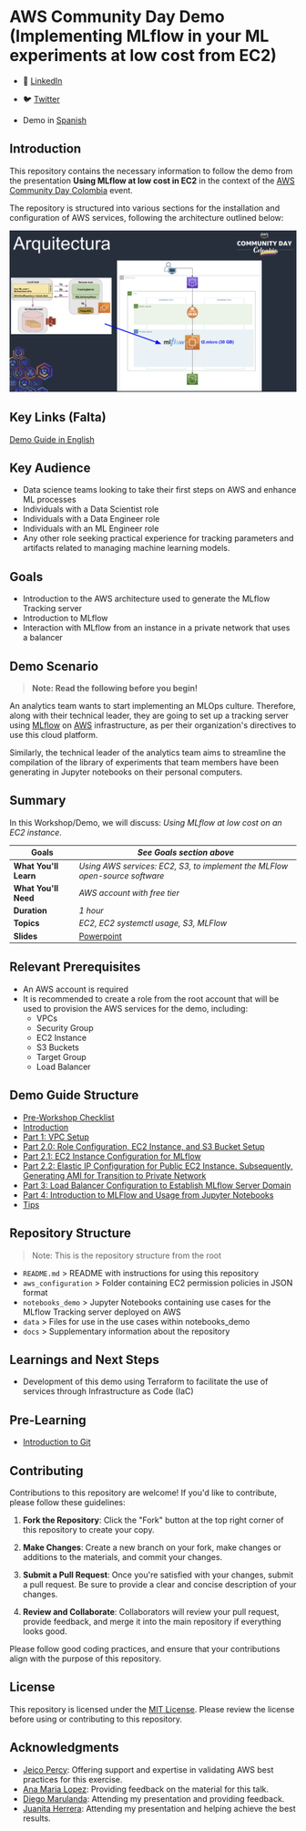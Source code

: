 # AWS Community Day Demo (Implementing MLflow in your ML experiments at low cost from EC2)

- 💼 [LinkedIn](https://www.linkedin.com/in/kamymartinez/)
- 🐦 [Twitter](https://twitter.com/kamynz16)

- Demo in [Spanish](https://github.com/KamyNz/awscomunityday2023/tree/demo_spanish)

## Introduction

This repository contains the necessary information to follow the demo from the presentation **Using MLflow at low cost in EC2** in the context of the [AWS Community Day Colombia](https://awscommunitydaycolombia.splashthat.com/) event.

The repository is structured into various sections for the installation and configuration of AWS services, following the architecture outlined below:

![Arquitectura](./docs/readme/Arquitecturav2.png)

## Key Links (Falta)

[Demo Guide in English]()

## Key Audience
- Data science teams looking to take their first steps on AWS and enhance ML processes
- Individuals with a Data Scientist role
- Individuals with a Data Engineer role
- Individuals with an ML Engineer role
- Any other role seeking practical experience for tracking parameters and artifacts related to managing machine learning models.

## Goals
- Introduction to the AWS architecture used to generate the MLflow Tracking server
- Introduction to MLflow
- Interaction with MLflow from an instance in a private network that uses a balancer

## Demo Scenario
> **Note: Read the following before you begin!**

An analytics team wants to start implementing an MLOps culture. Therefore, along with their technical leader, they are going to set up a tracking server using [MLflow](https://mlflow.org/docs/latest/what-is-mlflow.html) on [AWS](https://docs.aws.amazon.com/wellarchitected/latest/machine-learning-lens/well-architected-machine-learning.html) infrastructure, as per their organization's directives to use this cloud platform.

Similarly, the technical leader of the analytics team aims to streamline the compilation of the library of experiments that team members have been generating in Jupyter notebooks on their personal computers.

## Summary

In this Workshop/Demo, we will discuss: *Using MLflow at low cost on an EC2 instance*.

| **Goals**        | *See Goals section above*   |
| ----------------- | --------------------------- |
| **What You'll Learn**     | *Using AWS services: EC2, S3, to implement the MLFlow open-source software*  |
| **What You'll Need**  | *AWS account with free tier*   |
| **Duration**  | *1 hour*   |
| **Topics**  | *EC2, EC2 systemctl usage, S3, MLFlow*   |
| **Slides** | [Powerpoint](slides.pptx) |

## Relevant Prerequisites
- An AWS account is required
- It is recommended to create a role from the root account that will be used to provision the AWS services for the demo, including:
   - VPCs
   - Security Group
   - EC2 Instance
   - S3 Buckets
   - Target Group
   - Load Balancer

## Demo Guide Structure
- [Pre-Workshop Checklist](docs/extra_md/part_tips_english.md)
- [Introduction](https://docs.google.com/document/d/1Z1-JeTC9gg58TH4lwZOdo67CkA6W0z8fDMJapOrs8Tg/edit?usp=sharing)
- [Part 1: VPC Setup](https://docs.google.com/document/d/1Z1-JeTC9gg58TH4lwZOdo67CkA6W0z8fDMJapOrs8Tg/edit?usp=sharing)
- [Part 2.0: Role Configuration, EC2 Instance, and S3 Bucket Setup](https://docs.google.com/document/d/1Z1-JeTC9gg58TH4lwZOdo67CkA6W0z8fDMJapOrs8Tg/edit?usp=sharing)
- [Part 2.1: EC2 Instance Configuration for MLflow](https://docs.google.com/document/d/1Z1-JeTC9gg58TH4lwZOdo67CkA6W0z8fDMJapOrs8Tg/edit?usp=sharing)
- [Part 2.2: Elastic IP Configuration for Public EC2 Instance. Subsequently, Generating AMI for Transition to Private Network](https://docs.google.com/document/d/1Z1-JeTC9gg58TH4lwZOdo67CkA6W0z8fDMJapOrs8Tg/edit?usp=sharing)
- [Part 3: Load Balancer Configuration to Establish MLflow Server Domain](https://docs.google.com/document/d/1Z1-JeTC9gg58TH4lwZOdo67CkA6W0z8fDMJapOrs8Tg/edit?usp=sharing)
- [Part 4: Introduction to MLFlow and Usage from Jupyter Notebooks](https://docs.google.com/document/d/1Z1-JeTC9gg58TH4lwZOdo67CkA6W0z8fDMJapOrs8Tg/edit?usp=sharing)
- [Tips](https://docs.google.com/document/d/1Z1-JeTC9gg58TH4lwZOdo67CkA6W0z8fDMJapOrs8Tg/edit?usp=sharing)

## Repository Structure
> Note: This is the repository structure from the root

- `README.md` > README with instructions for using this repository
- `aws_configuration` > Folder containing EC2 permission policies in JSON format
- `notebooks_demo` > Jupyter Notebooks containing use cases for the MLflow Tracking server deployed on AWS
- `data` > Files for use in the use cases within notebooks_demo
- `docs` > Supplementary information about the repository

## Learnings and Next Steps

- Development of this demo using Terraform to facilitate the use of services through Infrastructure as Code (IaC)

## Pre-Learning

- [Introduction to Git](https://www.youtube.com/watch?v=uR6G2v_WsRA&ab_channel=DavidMahler)

## Contributing

Contributions to this repository are welcome! If you'd like to contribute, please follow these guidelines:

1. **Fork the Repository**: Click the "Fork" button at the top right corner of this repository to create your copy.

2. **Make Changes**: Create a new branch on your fork, make changes or additions to the materials, and commit your changes.

3. **Submit a Pull Request**: Once you're satisfied with your changes, submit a pull request. Be sure to provide a clear and concise description of your changes.

4. **Review and Collaborate**: Collaborators will review your pull request, provide feedback, and merge it into the main repository if everything looks good.

Please follow good coding practices, and ensure that your contributions align with the purpose of this repository.

## License

This repository is licensed under the [MIT License](LICENSE). Please review the license before using or contributing to this repository.

## Acknowledgments

- [Jeico Percy](https://www.linkedin.com/in/jeico-percy-ing-redes/): Offering support and expertise in validating AWS best practices for this exercise.
- [Ana Maria Lopez](https://www.linkedin.com/in/amlopez81/): Providing feedback on the material for this talk.
- [Diego Marulanda](https://www.linkedin.com/in/diegomarulandabarrientos/): Attending my presentation and providing feedback.
- [Juanita Herrera](https://www.linkedin.com/in/juanita-herrera-9152b2172/): Attending my presentation and helping achieve the best results.


